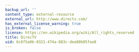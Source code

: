 ```yaml
---
backup_url: ''
content_type: external-resource
external_url: http://www.directv.com/
has_external_license_warning: true
is_broken: false
license: https://en.wikipedia.org/wiki/All_rights_reserved
title: DirecTV
uid: 6c6f5a0b-0321-474a-883c-dee80b05fae8
---
```

